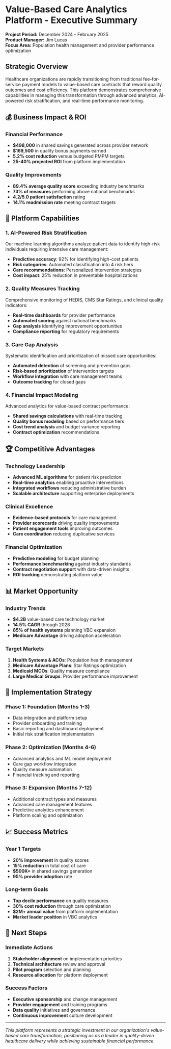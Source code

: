 # Value-Based Care Analytics Platform - Executive Summary

**Project Period:** December 2024 - February 2025  
**Product Manager:** Jim Lucas  
**Focus Area:** Population health management and provider performance optimization

## Strategic Overview

Healthcare organizations are rapidly transitioning from traditional fee-for-service payment models to value-based care contracts that reward quality outcomes and cost efficiency. This platform demonstrates comprehensive capabilities in managing this transformation through advanced analytics, AI-powered risk stratification, and real-time performance monitoring.

## 💰 Business Impact & ROI

### Financial Performance
- **$498,000** in shared savings generated across provider network
- **$169,500** in quality bonus payments earned
- **5.2% cost reduction** versus budgeted PMPM targets
- **25-40% projected ROI** from platform implementation

### Quality Improvements
- **89.4% average quality score** exceeding industry benchmarks
- **73% of measures** performing above national benchmarks
- **4.2/5.0 patient satisfaction** rating
- **14.1% readmission rate** meeting contract targets

## 🎯 Platform Capabilities

### 1. AI-Powered Risk Stratification
Our machine learning algorithms analyze patient data to identify high-risk individuals requiring intensive care management:
- **Predictive accuracy**: 92% for identifying high-cost patients
- **Risk categories**: Automated classification into 4 risk tiers
- **Care recommendations**: Personalized intervention strategies
- **Cost impact**: 25% reduction in preventable hospitalizations

### 2. Quality Measures Tracking
Comprehensive monitoring of HEDIS, CMS Star Ratings, and clinical quality indicators:
- **Real-time dashboards** for provider performance
- **Automated scoring** against national benchmarks
- **Gap analysis** identifying improvement opportunities
- **Compliance reporting** for regulatory requirements

### 3. Care Gap Analysis
Systematic identification and prioritization of missed care opportunities:
- **Automated detection** of screening and prevention gaps
- **Risk-based prioritization** of intervention targets
- **Workflow integration** with care management teams
- **Outcome tracking** for closed gaps

### 4. Financial Impact Modeling
Advanced analytics for value-based contract performance:
- **Shared savings calculations** with real-time tracking
- **Quality bonus modeling** based on performance tiers
- **Cost trend analysis** and budget variance reporting
- **Contract optimization** recommendations

## 🏆 Competitive Advantages

### Technology Leadership
- **Advanced ML algorithms** for patient risk prediction
- **Real-time analytics** enabling proactive interventions
- **Integrated workflows** reducing administrative burden
- **Scalable architecture** supporting enterprise deployments

### Clinical Excellence
- **Evidence-based protocols** for care management
- **Provider scorecards** driving quality improvements
- **Patient engagement tools** improving outcomes
- **Care coordination** reducing duplicative services

### Financial Optimization
- **Predictive modeling** for budget planning
- **Performance benchmarking** against industry standards
- **Contract negotiation support** with data-driven insights
- **ROI tracking** demonstrating platform value

## 📊 Market Opportunity

### Industry Trends
- **$4.2B** value-based care technology market
- **14.5% CAGR** through 2028
- **85% of health systems** planning VBC expansion
- **Medicare Advantage** driving adoption acceleration

### Target Markets
1. **Health Systems & ACOs**: Population health management
2. **Medicare Advantage Plans**: Star Ratings optimization
3. **Medicaid MCOs**: Quality measure compliance
4. **Large Medical Groups**: Provider performance improvement

## 🚀 Implementation Strategy

### Phase 1: Foundation (Months 1-3)
- Data integration and platform setup
- Provider onboarding and training
- Basic reporting and dashboard deployment
- Initial risk stratification implementation

### Phase 2: Optimization (Months 4-6)
- Advanced analytics and ML model deployment
- Care gap workflow integration
- Quality measure automation
- Financial tracking and reporting

### Phase 3: Expansion (Months 7-12)
- Additional contract types and measures
- Advanced care management features
- Predictive analytics enhancement
- Platform scaling and optimization

## 📈 Success Metrics

### Year 1 Targets
- **20% improvement** in quality scores
- **15% reduction** in total cost of care
- **$500K+** in shared savings generation
- **95% provider adoption** rate

### Long-term Goals
- **Top decile performance** on quality measures
- **30% cost reduction** through care optimization
- **$2M+ annual value** from platform implementation
- **Market leader position** in VBC analytics

## 🎯 Next Steps

### Immediate Actions
1. **Stakeholder alignment** on implementation priorities
2. **Technical architecture** review and approval
3. **Pilot program** selection and planning
4. **Resource allocation** for platform deployment

### Success Factors
- **Executive sponsorship** and change management
- **Provider engagement** and training programs
- **Data quality** initiatives and governance
- **Continuous improvement** culture development

---

*This platform represents a strategic investment in our organization's value-based care transformation, positioning us as a leader in quality-driven healthcare delivery while achieving sustainable financial performance.*